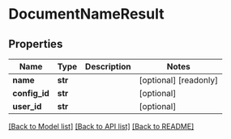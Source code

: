 # DocumentNameResult

## Properties
Name | Type | Description | Notes
------------ | ------------- | ------------- | -------------
**name** | **str** |  | [optional] [readonly] 
**config_id** | **str** |  | [optional] 
**user_id** | **str** |  | [optional] 

[[Back to Model list]](../README.md#documentation-for-models) [[Back to API list]](../README.md#documentation-for-api-endpoints) [[Back to README]](../README.md)


